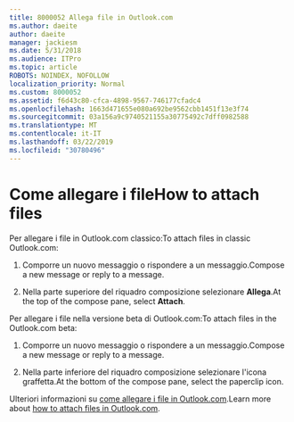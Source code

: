 ```yaml
---
title: 8000052 Allega file in Outlook.com
ms.author: daeite
author: daeite
manager: jackiesm
ms.date: 5/31/2018
ms.audience: ITPro
ms.topic: article
ROBOTS: NOINDEX, NOFOLLOW
localization_priority: Normal
ms.custom: 8000052
ms.assetid: f6d43c80-cfca-4898-9567-746177cfadc4
ms.openlocfilehash: 1663d471655e080a692be9562cbb1451f13e3f74
ms.sourcegitcommit: 03a156a9c9740521155a30775492c7dff0982588
ms.translationtype: MT
ms.contentlocale: it-IT
ms.lasthandoff: 03/22/2019
ms.locfileid: "30780496"
---
```

# <a name="how-to-attach-files"></a><span data-ttu-id="9a9f5-102">Come allegare i file</span><span class="sxs-lookup"><span data-stu-id="9a9f5-102">How to attach files</span></span>

<span data-ttu-id="9a9f5-103">Per allegare i file in Outlook.com classico:</span><span class="sxs-lookup"><span data-stu-id="9a9f5-103">To attach files in classic Outlook.com:</span></span>
  
1. <span data-ttu-id="9a9f5-104">Comporre un nuovo messaggio o rispondere a un messaggio.</span><span class="sxs-lookup"><span data-stu-id="9a9f5-104">Compose a new message or reply to a message.</span></span>
    
2. <span data-ttu-id="9a9f5-105">Nella parte superiore del riquadro composizione selezionare **Allega**.</span><span class="sxs-lookup"><span data-stu-id="9a9f5-105">At the top of the compose pane, select **Attach**.</span></span> 
    
<span data-ttu-id="9a9f5-106">Per allegare i file nella versione beta di Outlook.com:</span><span class="sxs-lookup"><span data-stu-id="9a9f5-106">To attach files in the Outlook.com beta:</span></span>
  
1. <span data-ttu-id="9a9f5-107">Comporre un nuovo messaggio o rispondere a un messaggio.</span><span class="sxs-lookup"><span data-stu-id="9a9f5-107">Compose a new message or reply to a message.</span></span>
    
2. <span data-ttu-id="9a9f5-108">Nella parte inferiore del riquadro composizione selezionare l'icona graffetta.</span><span class="sxs-lookup"><span data-stu-id="9a9f5-108">At the bottom of the compose pane, select the paperclip icon.</span></span>
    
<span data-ttu-id="9a9f5-109">Ulteriori informazioni su [come allegare i file in Outlook.com](https://go.microsoft.com/fwlink/p/?linkid=2001702&amp;clcid=0x409).</span><span class="sxs-lookup"><span data-stu-id="9a9f5-109">Learn more about [how to attach files in Outlook.com](https://go.microsoft.com/fwlink/p/?linkid=2001702&amp;clcid=0x409).</span></span>
  

